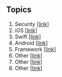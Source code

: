 ## Topics

1. Security [[link]](/security/)
2. iOS [[link]](/security/ios.md)
3. Swift [[link]](/dev/ios/swift.md)
4. Android [[link]](/security/)
5. Framework [[link]](dev/ios/framework.md)
6. Other [[link]](/security/)
7. Other [[link]](/security/)
8. Other [[link]](/security/)

